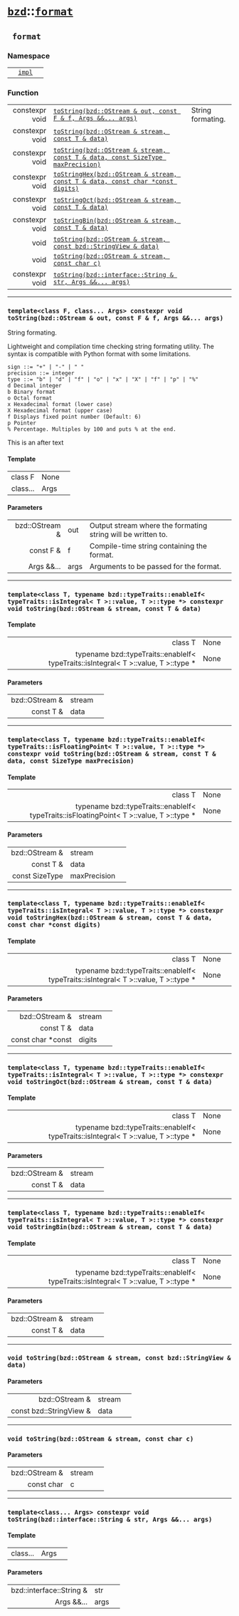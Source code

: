 # [`bzd`](../../index.md)::[`format`](../index.md)

## ` format`

### Namespace
||||
|---:|:---|:---|
||[`impl`](impl/index.md)||
### Function
||||
|---:|:---|:---|
|constexpr void|[`toString(bzd::OStream & out, const F & f, Args &&... args)`](./index.md)|String formating.|
|constexpr void|[`toString(bzd::OStream & stream, const T & data)`](./index.md)||
|constexpr void|[`toString(bzd::OStream & stream, const T & data, const SizeType maxPrecision)`](./index.md)||
|constexpr void|[`toStringHex(bzd::OStream & stream, const T & data, const char *const digits)`](./index.md)||
|constexpr void|[`toStringOct(bzd::OStream & stream, const T & data)`](./index.md)||
|constexpr void|[`toStringBin(bzd::OStream & stream, const T & data)`](./index.md)||
|void|[`toString(bzd::OStream & stream, const bzd::StringView & data)`](./index.md)||
|void|[`toString(bzd::OStream & stream, const char c)`](./index.md)||
|constexpr void|[`toString(bzd::interface::String & str, Args &&... args)`](./index.md)||
------
### `template<class F, class... Args> constexpr void toString(bzd::OStream & out, const F & f, Args &&... args)`
String formating.

Lightweight and compilation time checking string formating utility. The syntax is compatible with Python format with some limitations.

```format_spec ::= [sign][#][.precision][type]
sign ::= "+" | "-" | " "
precision ::= integer
type ::= "b" | "d" | "f" | "o" | "x" | "X" | "f" | "p" | "%"
d Decimal integer
b Binary format
o Octal format
x Hexadecimal format (lower case)
X Hexadecimal format (upper case)
f Displays fixed point number (Default: 6)
p Pointer
% Percentage. Multiples by 100 and puts % at the end.
```

This is an after text
#### Template
||||
|---:|:---|:---|
|class F|None||
|class...|Args||
#### Parameters
||||
|---:|:---|:---|
|bzd::OStream &|out|Output stream where the formating string will be written to. |
|const F &|f|Compile-time string containing the format. |
|Args &&...|args|Arguments to be passed for the format. |
------
### `template<class T, typename bzd::typeTraits::enableIf< typeTraits::isIntegral< T >::value, T >::type *> constexpr void toString(bzd::OStream & stream, const T & data)`

#### Template
||||
|---:|:---|:---|
|class T|None||
|typename bzd::typeTraits::enableIf< typeTraits::isIntegral< T >::value, T >::type *|None||
#### Parameters
||||
|---:|:---|:---|
|bzd::OStream &|stream||
|const T &|data||
------
### `template<class T, typename bzd::typeTraits::enableIf< typeTraits::isFloatingPoint< T >::value, T >::type *> constexpr void toString(bzd::OStream & stream, const T & data, const SizeType maxPrecision)`

#### Template
||||
|---:|:---|:---|
|class T|None||
|typename bzd::typeTraits::enableIf< typeTraits::isFloatingPoint< T >::value, T >::type *|None||
#### Parameters
||||
|---:|:---|:---|
|bzd::OStream &|stream||
|const T &|data||
|const SizeType|maxPrecision||
------
### `template<class T, typename bzd::typeTraits::enableIf< typeTraits::isIntegral< T >::value, T >::type *> constexpr void toStringHex(bzd::OStream & stream, const T & data, const char *const digits)`

#### Template
||||
|---:|:---|:---|
|class T|None||
|typename bzd::typeTraits::enableIf< typeTraits::isIntegral< T >::value, T >::type *|None||
#### Parameters
||||
|---:|:---|:---|
|bzd::OStream &|stream||
|const T &|data||
|const char *const|digits||
------
### `template<class T, typename bzd::typeTraits::enableIf< typeTraits::isIntegral< T >::value, T >::type *> constexpr void toStringOct(bzd::OStream & stream, const T & data)`

#### Template
||||
|---:|:---|:---|
|class T|None||
|typename bzd::typeTraits::enableIf< typeTraits::isIntegral< T >::value, T >::type *|None||
#### Parameters
||||
|---:|:---|:---|
|bzd::OStream &|stream||
|const T &|data||
------
### `template<class T, typename bzd::typeTraits::enableIf< typeTraits::isIntegral< T >::value, T >::type *> constexpr void toStringBin(bzd::OStream & stream, const T & data)`

#### Template
||||
|---:|:---|:---|
|class T|None||
|typename bzd::typeTraits::enableIf< typeTraits::isIntegral< T >::value, T >::type *|None||
#### Parameters
||||
|---:|:---|:---|
|bzd::OStream &|stream||
|const T &|data||
------
### `void toString(bzd::OStream & stream, const bzd::StringView & data)`

#### Parameters
||||
|---:|:---|:---|
|bzd::OStream &|stream||
|const bzd::StringView &|data||
------
### `void toString(bzd::OStream & stream, const char c)`

#### Parameters
||||
|---:|:---|:---|
|bzd::OStream &|stream||
|const char|c||
------
### `template<class... Args> constexpr void toString(bzd::interface::String & str, Args &&... args)`

#### Template
||||
|---:|:---|:---|
|class...|Args||
#### Parameters
||||
|---:|:---|:---|
|bzd::interface::String &|str||
|Args &&...|args||
